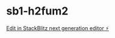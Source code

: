 # sb1-h2fum2

[Edit in StackBlitz next generation editor ⚡️](https://stackblitz.com/~/github.com/islandronin/sb1-h2fum2)